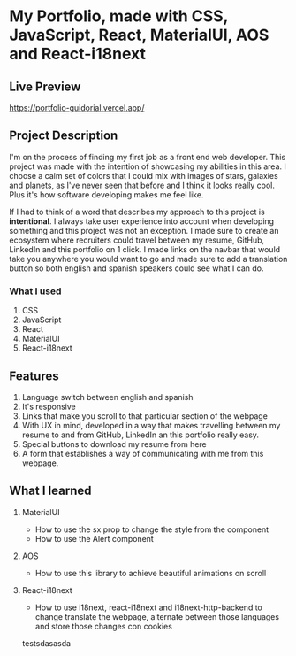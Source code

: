 # My Portfolio, made with CSS, JavaScript, React, MaterialUI, AOS and React-i18next

## Live Preview
https://portfolio-guidorial.vercel.app/

## Project Description

I'm on the process of finding my first job as a front end web developer. This project was made with the intention of showcasing my abilities in this area. I choose a calm set of colors that I could mix with images of stars, galaxies and planets, as I've never seen that before and I think it looks really cool. Plus it's how software developing makes me feel like.

If I had to think of a word that describes my approach to this project is **intentional**. I always take user experience into account when developing something and this project was not an exception. I made sure to create an ecosystem where recruiters could travel between my resume, GitHub, LinkedIn and this portfolio on 1 click. 
I made links on the navbar that would take you anywhere you would want to go and made sure to add a translation button so both english and spanish speakers could see what I can do.

### What I used

1. CSS
2. JavaScript
3. React
4. MaterialUI
5. React-i18next

## Features
1. Language switch between english and spanish
2. It's responsive
3. Links that make you scroll to that particular section of the webpage
4. With UX in mind, developed in a way that makes travelling between my resume to and from GitHub, LinkedIn an this portfolio really easy.
5. Special buttons to download my resume from here
6. A form that establishes a way of communicating with me from this webpage.


## What I learned

1. MaterialUI
    - How to use the sx prop to change the style from the component
    - How to use the Alert component
2. AOS
    - How to use this library to achieve beautiful animations on scroll
3. React-i18next
    - How to use i18next, react-i18next and i18next-http-backend to change translate the webpage, alternate between those languages and store those changes con cookies

    testsdasasda